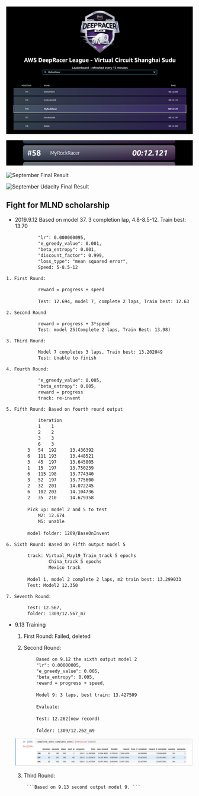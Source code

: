 ![August Final Result](images/DeepRacer_Rank_August_Final.png)

![August Udacity Final Result](images/Udacity_Rank_August_Final.png)

![September Final Result]()

![September Udacity Final Result]()


## Fight for MLND scholarship 

- 2019.9.12 Based on model 37. 3 completion lap, 4.8-8.5-12. Train best: 13.70
```
			"lr": 0.000000095,
            "e_greedy_value": 0.001,
            "beta_entropy": 0.001,
            "discount_factor": 0.999,
            "loss_type": "mean squared error",
            Speed: 5-8.5-12

```

	1. First Round:            
```
            reward = progress + speed

            Test: 12.694, model 7, complete 2 laps, Train best: 12.63
```
	2. Second Round
```
			reward = progress + 3*speed
			Test: model 25(Complete 2 laps, Train Best: 13.98)
```

	3. Third Round:
```			reward = progress
			Model 7 completes 3 laps, Train best: 13.202049
			Test: Unable to finish
```

	4. Fourth Round: 
```
			"e_greedy_value": 0.005,
            "beta_entropy": 0.005,
            reward = progress
            track: re-invent
```
	5. Fifth Round: Based on fourth round output

```			
			iteration
			1    1
			2    2
			3    3
			6    3
 		3 	54 	192 	13.436392
 		6 	111 193 	13.448521
 		3 	45 	197 	13.645805
 		1 	15 	197 	13.750239
 		6 	115 198 	13.774340
 		3 	52 	197 	13.775600
 		2 	32 	201 	14.072245
 		6 	102 203 	14.104736
 		2 	35 	210 	14.679358

 		Pick up: model 2 and 5 to test
 			M2: 12.674
 			M5: unable

 		model folder: 1209/BaseOnInvent
```

	6. Sixth Round: Based On Fifth output model 5
```
		track: Virtual_May19_Train_track 5 epochs
				China_track 5 epochs
				Mexico track

		Model 1, model 2 complete 2 laps, m2 train best: 13.299033
		Test: Model2 12.350
```


	7. Seventh Round: 
```
		Test: 12.567, 
		folder: 1309/12.567_m7
```
- 9.13 Training

	1. First Round: Failed, deleted


	2. Second Round:
	```
 			Based on 9.12 the sixth output model 2
 			"lr": 0.00000005,
			"e_greedy_value": 0.005,
			"beta_entropy": 0.005,
			reward = progress + speed,

			Model 9: 3 laps, best train: 13.427509

			Evaluate: 

			Test: 12.262(new record)
			
			folder: 1309/12.262_m9
	```

	![Model 10 Training result](images/model10.png)

	3. Third Round:

			```Based on 9.13 second output model 9. ```








			





			

			




 		













